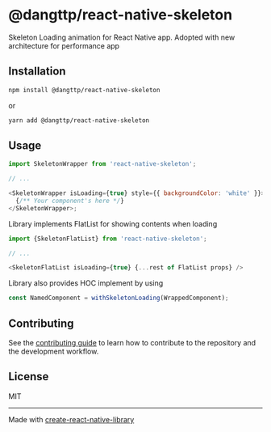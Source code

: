 # @dangttp/react-native-skeleton

Skeleton Loading animation for React Native app. Adopted with new architecture for performance app

## Installation

```sh
npm install @dangttp/react-native-skeleton
```

or

```sh
yarn add @dangttp/react-native-skeleton
```

## Usage

```js
import SkeletonWrapper from 'react-native-skeleton';

// ...

<SkeletonWrapper isLoading={true} style={{ backgroundColor: 'white' }}>
  {/** Your component's here */}
</SkeletonWrapper>;
```

Library implements FlatList for showing contents when loading

```js
import {SkeletonFlatList} from 'react-native-skeleton';

// ...

<SkeletonFlatList isLoading={true} {...rest of FlatList props} />

```

Library also provides HOC implement by using

```js
const NamedComponent = withSkeletonLoading(WrappedComponent);
```

## Contributing

See the [contributing guide](CONTRIBUTING.md) to learn how to contribute to the repository and the development workflow.

## License

MIT

---

Made with [create-react-native-library](https://github.com/callstack/react-native-builder-bob)
